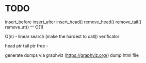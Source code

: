 # TODO

insert_before
insert_after
insert_head()
remove_head()
remove_tail()
remove_at()
^^ O(1)

O(n) - linear search (make the hardest to call))
verificator

head ptr
tail ptr
free -

generate dumps via graphviz (https://graphviz.org/)
dump html file

